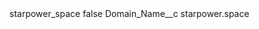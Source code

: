 <?xml version="1.0" encoding="UTF-8"?>
<CustomMetadata xmlns="http://soap.sforce.com/2006/04/metadata" xmlns:xsi="http://www.w3.org/2001/XMLSchema-instance" xmlns:xsd="http://www.w3.org/2001/XMLSchema">
    <label>starpower_space</label>
    <protected>false</protected>
    <values>
        <field>Domain_Name__c</field>
        <value xsi:type="xsd:string">starpower.space</value>
    </values>
</CustomMetadata>
